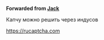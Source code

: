 **Forwarded from [Jack](https://t.me/lazy)**

Капчу можно решить через индусов 

https://rucaptcha.com